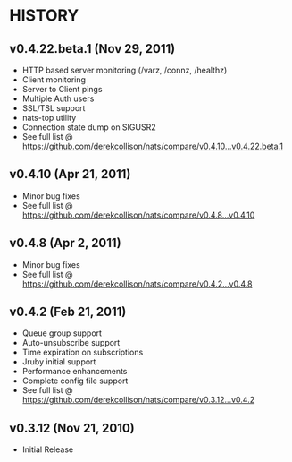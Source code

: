 # HISTORY

## v0.4.22.beta.1 (Nov 29, 2011)

  - HTTP based server monitoring (/varz, /connz, /healthz)
  - Client monitoring
  - Server to Client pings
  - Multiple Auth users
  - SSL/TSL support
  - nats-top utility
  - Connection state dump on SIGUSR2
  - See full list @ https://github.com/derekcollison/nats/compare/v0.4.10...v0.4.22.beta.1

## v0.4.10 (Apr 21, 2011)

  - Minor bug fixes  
  - See full list @ https://github.com/derekcollison/nats/compare/v0.4.8...v0.4.10

## v0.4.8 (Apr 2, 2011)

  - Minor bug fixes  
  - See full list @ https://github.com/derekcollison/nats/compare/v0.4.2...v0.4.8

## v0.4.2 (Feb 21, 2011)
  
  - Queue group support
  - Auto-unsubscribe support
  - Time expiration on subscriptions
  - Jruby initial support
  - Performance enhancements
  - Complete config file support
  - See full list @ https://github.com/derekcollison/nats/compare/v0.3.12...v0.4.2

## v0.3.12 (Nov 21, 2010)

  - Initial Release

